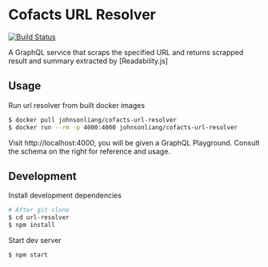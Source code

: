 # Cofacts URL Resolver

[![Build Status](https://travis-ci.org/cofacts/url-resolver.svg?branch=master)](https://travis-ci.org/cofacts/url-resolver)

A GraphQL service that scraps the specified URL and returns scrapped result and summary extracted by
[Readability.js]

## Usage

Run url resolver from built docker images

```bash
$ docker pull johnsonliang/cofacts-url-resolver
$ docker run --rm -p 4000:4000 johnsonliang/cofacts-url-resolver
```

Visit http://localhost:4000, you will be given a GraphQL Playground. Consult the schema on the right
for reference and usage.

## Development

Install development dependencies

```bash
# After git clone
$ cd url-resolver
$ npm install
```

Start dev server

```bash
$ npm start
```

